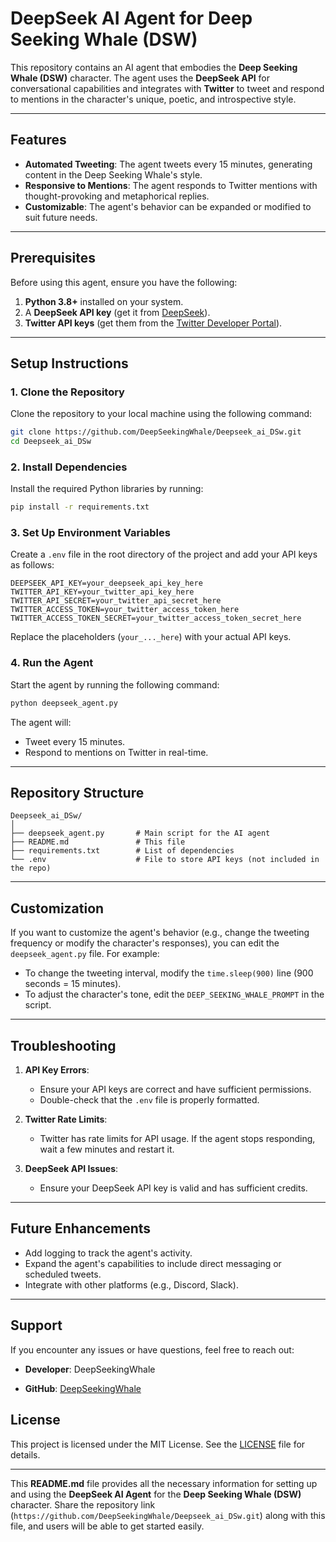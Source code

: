 

# DeepSeek AI Agent for Deep Seeking Whale (DSW)

This repository contains an AI agent that embodies the **Deep Seeking Whale (DSW)** character. The agent uses the **DeepSeek API** for conversational capabilities and integrates with **Twitter** to tweet and respond to mentions in the character's unique, poetic, and introspective style.

---

## Features
- **Automated Tweeting**: The agent tweets every 15 minutes, generating content in the Deep Seeking Whale's style.
- **Responsive to Mentions**: The agent responds to Twitter mentions with thought-provoking and metaphorical replies.
- **Customizable**: The agent's behavior can be expanded or modified to suit future needs.

---

## Prerequisites
Before using this agent, ensure you have the following:
1. **Python 3.8+** installed on your system.
2. A **DeepSeek API key** (get it from [DeepSeek](https://www.deepseek.com)).
3. **Twitter API keys** (get them from the [Twitter Developer Portal](https://developer.twitter.com)).

---

## Setup Instructions

### 1. Clone the Repository
Clone the repository to your local machine using the following command:
```bash
git clone https://github.com/DeepSeekingWhale/Deepseek_ai_DSw.git
cd Deepseek_ai_DSw
```

### 2. Install Dependencies
Install the required Python libraries by running:
```bash
pip install -r requirements.txt
```

### 3. Set Up Environment Variables
Create a `.env` file in the root directory of the project and add your API keys as follows:
```plaintext
DEEPSEEK_API_KEY=your_deepseek_api_key_here
TWITTER_API_KEY=your_twitter_api_key_here
TWITTER_API_SECRET=your_twitter_api_secret_here
TWITTER_ACCESS_TOKEN=your_twitter_access_token_here
TWITTER_ACCESS_TOKEN_SECRET=your_twitter_access_token_secret_here
```

Replace the placeholders (`your_..._here`) with your actual API keys.

### 4. Run the Agent
Start the agent by running the following command:
```bash
python deepseek_agent.py
```

The agent will:
- Tweet every 15 minutes.
- Respond to mentions on Twitter in real-time.

---

## Repository Structure
```
Deepseek_ai_DSw/
│
├── deepseek_agent.py       # Main script for the AI agent
├── README.md               # This file
├── requirements.txt        # List of dependencies
└── .env                    # File to store API keys (not included in the repo)
```

---

## Customization
If you want to customize the agent's behavior (e.g., change the tweeting frequency or modify the character's responses), you can edit the `deepseek_agent.py` file. For example:
- To change the tweeting interval, modify the `time.sleep(900)` line (900 seconds = 15 minutes).
- To adjust the character's tone, edit the `DEEP_SEEKING_WHALE_PROMPT` in the script.

---

## Troubleshooting
1. **API Key Errors**:
   - Ensure your API keys are correct and have sufficient permissions.
   - Double-check that the `.env` file is properly formatted.

2. **Twitter Rate Limits**:
   - Twitter has rate limits for API usage. If the agent stops responding, wait a few minutes and restart it.

3. **DeepSeek API Issues**:
   - Ensure your DeepSeek API key is valid and has sufficient credits.

---

## Future Enhancements
- Add logging to track the agent's activity.
- Expand the agent's capabilities to include direct messaging or scheduled tweets.
- Integrate with other platforms (e.g., Discord, Slack).

---
## Support
If you encounter any issues or have questions, feel free to reach out:
- **Developer**: DeepSeekingWhale

- **GitHub**: [DeepSeekingWhale](https://github.com/Deepseek_ai_DSw.git)
## License
This project is licensed under the MIT License. See the [LICENSE](LICENSE) file for details.

---

This **README.md** file provides all the necessary information for setting up and using the **DeepSeek AI Agent** for the **Deep Seeking Whale (DSW)** character. Share the repository link (`https://github.com/DeepSeekingWhale/Deepseek_ai_DSw.git`) along with this file, and users will be able to get started easily.

